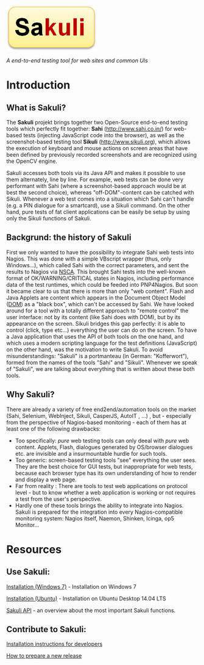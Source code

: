 ![sakuli-logo](./docs/pics/sakuli-logo.png) 

*A end-to-end testing tool for web sites and common UIs*
# Introduction
## What is Sakuli? 
The **Sakuli** projekt brings together two Open-Source end-to-end testing tools which perfectly fit together: **Sahi** (http://www.sahi.co.in/) for web-based tests (injecting JavaScript code into the browser), as well as the screenshot-based testing tool **Sikuli** (http://www.sikuli.org), which allows the execution of keyboard and mouse actions on screen areas that have been defined by previously recorded screenshots and are recognized using the OpenCV engine. 

Sakuli accesses both tools via its Java API and makes it possible to use them alternately, line by line. For example, web tests can be done very performant with Sahi (where a screenshot-based approach would be at best the second choice), whereas "off-DOM"-content can be catched with Sikuli. Whenever a web test comes into a situation which Sahi can't handle (e.g. a PIN dialogue for a smartcard), use a Sikuli command. On the other hand, pure tests of fat client applications can be easily be setup by using only the Sikuli functions of Sakuli.

## Backgrund: the history of Sakuli
First we only wanted to have the possibility to integrate Sahi web tests into Nagios. This was done with a simple VBscript wrapper (thus, only Windows...), which called Sahi with the correct parameters, and sent the results to Nagios via [NSCA](http://exchange.nagios.org/directory/Addons/Passive-Checks/NSCA--2D-Nagios-Service-Check-Acceptor/details). This brought Sahi tests into the well-known format of OK/WARNING/CRITICAL states in Nagios, including performance data of the test runtimes, which could be feeded into PNP4Nagios. 
But soon it became clear to us that there is more than only "web content". Flash and Java Applets are content which appears in the Document Object Model ([DOM](http://de.wikipedia.org/wiki/Document_Object_Model)) as a "black box", which can't be accessed by Sahi. 
We have looked around for a tool with a totally different approach to "remote control" the user interface: not by its content (like Sahi does with DOM), but by its appearance on the screen. Sikuli bridges this gap perfectly: it is able to control (click, type etc...) everything the user can do on the screen. 
To have a Java application that uses the API of both tools on the one hand, and which uses a modern scripting language for the test definitions (JavaScript) on the other hand, was the motivation to write Sakuli. 
To avoid misunderstandings: "Sakuli" is a portmanteau (in German: "Kofferwort"), formed from the names of the tools "Sahi" and "Sikuli". Whenever we speak of "Sakuli", we are talking about everything that is written about these both tools.  

## Why Sakuli? 
There are already a variety of free end2end/automation tools on the market (Sahi, Selenium, WebInject, Sikuli, CasperJS, AutoIT , ...) , but - especially from the perspective of Nagios-based monitoring - each of them has at least one of the following drawbacks: 

* Too specifically: *pure* web testing tools can only deeal with *pure* web content. Applets, Flash, dialogues generated by OS/browser dialogues etc. are invisible and a insurmountable hurdle for such tools.
* Too generic: screen-based testing tools "see" everything the user sees. They are the best choice for GUI tests, but inappropriate for web tests, because each browser type has its own understanding of how to render and display a web page. 
* Far from reality : There are tools to test web applications on protocol level - but to know whether a web application is working or not requires a test from the user's perspective. 
* Hardly one of these tools brings the ability to integrate into Nagios. Sakuli is prepared for the integration into every Nagios-compatible monitoring system: Nagios itself, Naemon, Shinken, Icinga, op5 Monitor... 

# Resources
## Use Sakuli: 
[Installation (Windows 7)](./docs/installation-windows.md) - Installation on Windows 7

[Installation (Ubuntu)](./docs/installation-ubuntu.md) - Installation on Ubuntu Desktop 14.04 LTS

[Sakuli API](./docs/sakuli-api.md) - an overview about the most important Sakuli functions. 

## Contribute to Sakuli: 
[Installation instructions for developers](./docs/development/developer_maven_local_repo_instructions.md)

[How to prepare a new release](./docs/development/how-to-release.md)

